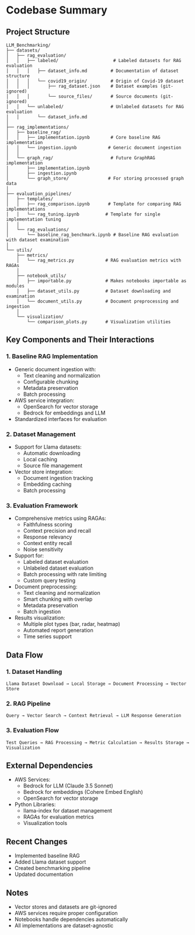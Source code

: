 # Codebase Summary

## Project Structure
```
LLM_Benchmarking/
├── datasets/
│   ├── rag_evaluation/
│   │   ├── labeled/                     # Labeled datasets for RAG evaluation
│   │   │   ├── dataset_info.md         # Documentation of dataset structure
│   │   │   └── covid19_origin/         # Origin of Covid-19 dataset
│   │   │       ├── rag_dataset.json    # Dataset examples (git-ignored)
│   │   │       └── source_files/       # Source documents (git-ignored)
│   │   └── unlabeled/                  # Unlabeled datasets for RAG evaluation
│   │       └── dataset_info.md
│
├── rag_implementations/
│   ├── baseline_rag/
│   │   ├── implementation.ipynb        # Core baseline RAG implementation
│   │   └── ingestion.ipynb            # Generic document ingestion
│   │
│   └── graph_rag/                      # Future GraphRAG implementation
│       ├── implementation.ipynb
│       ├── ingestion.ipynb
│       └── graph_store/               # For storing processed graph data
│
├── evaluation_pipelines/
│   ├── templates/
│   │   ├── rag_comparison.ipynb       # Template for comparing RAG implementations
│   │   └── rag_tuning.ipynb          # Template for single implementation tuning
│   │
│   └── rag_evaluations/
│       └── baseline_rag_benchmark.ipynb # Baseline RAG evaluation with dataset examination
│
└── utils/
    ├── metrics/
    │   └── rag_metrics.py            # RAG evaluation metrics with RAGAs
    │
    ├── notebook_utils/
    │   ├── importable.py             # Makes notebooks importable as modules
    │   ├── dataset_utils.py          # Dataset downloading and examination
    │   └── document_utils.py         # Document preprocessing and ingestion
    │
    └── visualization/
        └── comparison_plots.py       # Visualization utilities
```

## Key Components and Their Interactions

### 1. Baseline RAG Implementation
- Generic document ingestion with:
  - Text cleaning and normalization
  - Configurable chunking
  - Metadata preservation
  - Batch processing
- AWS service integration:
  - OpenSearch for vector storage
  - Bedrock for embeddings and LLM
- Standardized interfaces for evaluation

### 2. Dataset Management
- Support for Llama datasets:
  - Automatic downloading
  - Local caching
  - Source file management
- Vector store integration:
  - Document ingestion tracking
  - Embedding caching
  - Batch processing

### 3. Evaluation Framework
- Comprehensive metrics using RAGAs:
  - Faithfulness scoring
  - Context precision and recall
  - Response relevancy
  - Context entity recall
  - Noise sensitivity
- Support for:
  - Labeled dataset evaluation
  - Unlabeled dataset evaluation
  - Batch processing with rate limiting
  - Custom query testing
- Document preprocessing:
  - Text cleaning and normalization
  - Smart chunking with overlap
  - Metadata preservation
  - Batch ingestion
- Results visualization:
  - Multiple plot types (bar, radar, heatmap)
  - Automated report generation
  - Time series support

## Data Flow

### 1. Dataset Handling
```
Llama Dataset Download → Local Storage → Document Processing → Vector Store
```

### 2. RAG Pipeline
```
Query → Vector Search → Context Retrieval → LLM Response Generation
```

### 3. Evaluation Flow
```
Test Queries → RAG Processing → Metric Calculation → Results Storage → Visualization
```

## External Dependencies
- AWS Services:
  - Bedrock for LLM (Claude 3.5 Sonnet)
  - Bedrock for embeddings (Cohere Embed English)
  - OpenSearch for vector storage
- Python Libraries:
  - llama-index for dataset management
  - RAGAs for evaluation metrics
  - Visualization tools

## Recent Changes
- Implemented baseline RAG
- Added Llama dataset support
- Created benchmarking pipeline
- Updated documentation

## Notes
- Vector stores and datasets are git-ignored
- AWS services require proper configuration
- Notebooks handle dependencies automatically
- All implementations are dataset-agnostic
